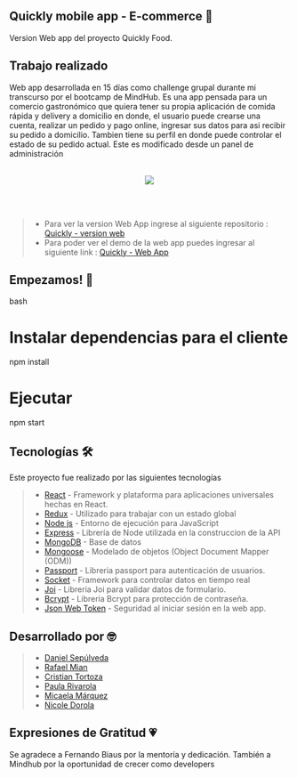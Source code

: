 ## Quickly mobile app - E-commerce 🍔
Version Web app del proyecto Quickly Food.

## Trabajo realizado
Web app desarrollada en 15 días como challenge grupal durante mi transcurso por el bootcamp de MindHub. Es una app pensada para un comercio gastronómico que quiera tener su propia aplicación de comida rápida y delivery a domicilio en donde, el usuario puede crearse una cuenta, realizar un pedido y pago online, ingresar sus datos para asi recibir su pedido a domicilio. Tambien tiene su perfil en donde puede controlar el estado de su pedido actual. Este es modificado desde un panel de administración
<br></br>
<div style="display: flex; justify-content: center; width: 100%">
<img src="https://camo.githubusercontent.com/f6208d0472cf84e4ff3f8256a7f8f9094549a35f73c859fdfa51e55efaa7d4b2/68747470733a2f2f6d656469612e67697068792e636f6d2f6d656469612f3464656458354b63633837493062727461672f67697068792e676966"></img>
</div>


<br></br>
>- Para ver la version Web App ingrese al siguiente repositorio : [Quickly - version web](https://github.com/Paularivarola/e-comerce-quickly)
>- Para poder ver el demo de la web app puedes ingresar al siguiente link : [Quickly - Web App](https://quickly-food.herokuapp.com/)


## Empezamos! 🚀

bash
# Instalar dependencias para el cliente
npm install

# Ejecutar
npm start


## Tecnologías 🛠️
Este proyecto fue realizado por las siguientes tecnologías

>- [React](https://docs.expo.dev/) - Framework y plataforma para aplicaciones universales hechas en React.
>- [Redux](https://redux.js.org/) - Utilizado para trabajar con un estado global
>- [Node js](https://nodejs.org/es/) - Entorno de ejecución para JavaScript
>- [Express](https://expressjs.com/es/) - Librería de Node utilizada en la construccion de la API
>- [MongoDB](https://www.mongodb.com/) - Base de datos
>- [Mongoose](https://mongoosejs.com/) - Modelado de objetos (Object Document Mapper (ODM))
>- [Passport](https:///) - Libreria passport para autenticación de usuarios.
>- [Socket](https://socket.io/) - Framework para controlar datos en tiempo real
>- [Joi](https:///) - Libreria Joi para validar datos de formulario.
>- [Bcrypt](https:///) - Libreria Bcrypt para protección de contraseña.
>- [Json Web Token](https:///) - Seguridad al iniciar sesión en la web app.


## Desarrollado por 🤓
>- [Daniel Sepúlveda](https://github.com/DanSepulveda)
>- [Rafael Mian](https://github.com/rafaelmian1)
>- [Cristian Tortoza](https://github.com/CristianTortoza)
>- [Paula Rivarola](https://github.com/Paularivarola)
>- [Micaela Márquez](https://github.com/Ndorola)
>- [Nicole Dorola](https://github.com/Ndorola)


## Expresiones de Gratitud 💗
Se agradece a Fernando Biaus por la mentoría y dedicación.
También a Mindhub por la oportunidad de crecer como developers
